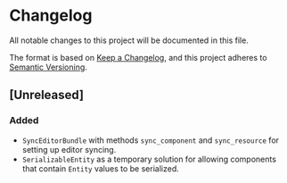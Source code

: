 # Changelog
All notable changes to this project will be documented in this file.

The format is based on [Keep a Changelog](https://keepachangelog.com/en/1.0.0/),
and this project adheres to [Semantic Versioning](https://semver.org/spec/v2.0.0.html).

## [Unreleased]

### Added

* `SyncEditorBundle` with methods `sync_component` and `sync_resource` for setting up editor syncing.
* `SerializableEntity` as a temporary solution for allowing components that contain `Entity` values to be serialized.
